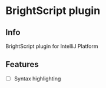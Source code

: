 # BrightScript plugin

## Info

BrightScript plugin for IntelliJ Platform

## Features

- [ ] Syntax highlighting